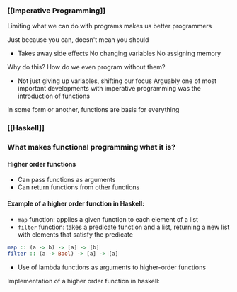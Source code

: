 
### [[Imperative Programming]]
Limiting what we can do with programs makes us better programmers

Just because you can, doesn't mean you should
-  Takes away side effects
No changing variables
No assigning memory

Why do this? How do we even program without them?
- Not just giving up variables, shifting our focus
Arguably one of most important developments with imperative programming was the introduction of functions

In some form or another, functions are basis for everything

### [[Haskell]]


### What makes functional programming what it is?

#### Higher order functions
- Can pass functions as arguments
- Can return functions from other functions

#### Example of a higher order function in Haskell:
- `map` function: applies a given function to each element of a list
- `filter` function: takes a predicate function and a list, returning a new list with elements that satisfy the predicate
```haskell
map :: (a -> b) -> [a] -> [b]
filter :: (a -> Bool) -> [a] -> [a]
```
- Use of lambda functions as arguments to higher-order functions


Implementation of a higher order function in haskell: 